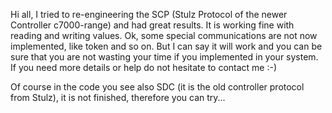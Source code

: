 Hi all,
I tried to re-engineering the SCP (Stulz Protocol of the newer Controller c7000-range) and had great results.
It is working fine with reading and writing values.
Ok, some special communications are not now implemented, like token and so on.
But I can say it will work and you can be sure that you are not wasting your time if you implemented in your system.
If you need more details or help do not hesitate to contact me :-)

Of course in the code you see also SDC (it is the old controller protocol from Stulz), it is not finished, therefore you can try...
